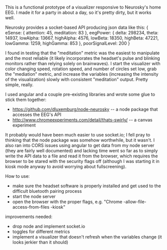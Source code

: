 This is a functional prototype of a visualizer responsive to Neurosky's home EEG. I made it for a party in about a day, so it's pretty dirty, but it works well.

Neurosky provides a socket-based API producing json data like this: 
{ eSense: 
  { attention: 45, 
    meditation: 83 
  }, 
  eegPower: 
  { delta: 298234, 
    theta: 14937, 
    lowAlpha: 13667, 
    highAlpha: 4576, 
    lowBeta: 18350, 
    highBeta: 47221, 
    lowGamma: 1259, 
    highGamma: 853 
  }, 
  poorSignalLevel: 200 
}

I found in testing that the "meditation" metric was the easiest to manipulate and the most reliable (it likely incorporates the headset's pulse and blinking monitors rather than relying solely on brainwaves). I start the visualizer with color changing speed, rotation speed, and number of circles set low, grab the "mediation" metric, and increase the variables (increasing the intensity of the visualization) slowly with consistent "meditation" output. Pretty simple, really. 

I used angular and a couple pre-existing libraries and wrote some glue to stick them together:
 - https://github.com/dluxemburg/node-neurosky -- a node package that accesses the EEG's API
 - http://www.chromeexperiments.com/detail/thats-swirly/ -- a canvas experiment

It probably would have been much easier to use socket.io; I fell pray to thinking that the node package was somehow worthwhile, but it wasn't. I also ran into CORS issues using angular to get data from my node server (they are fairly well documented) and lacking time went so far as to simply write the API data to a file and read it from the browser, which requires the browser to be stared with the security flags off (although I was starting it in kiosk mode anyway to avoid worrying about fullscreening).

How to use:
 - make sure the headset software is properly installed and get used to the difficult bluetooth pairing process
 - start the node server
 - open the browser with the proper flags, e.g. "Chrome -allow-file-access-from-files -kiosk"

improvements needed: 
 - drop node and implement socket.io
 - toggles for different metrics
 - implement a visualizer that doesn't refresh when the variables change (it looks jerkier than it should)
